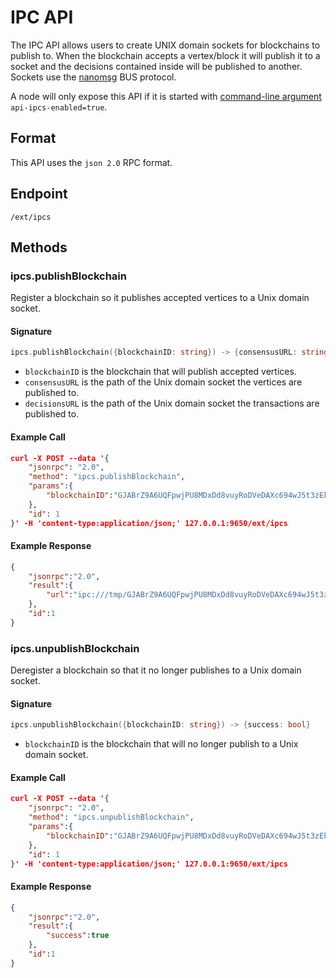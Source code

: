 # IPC API

The IPC API allows users to create UNIX domain sockets for blockchains to publish to.
When the blockchain accepts a vertex/block it will publish it to a socket and the decisions contained inside will be published to another. Sockets use the [nanomsg](https://nanomsg.org/) BUS protocol.

A node will only expose this API if it is started with [command-line argument](../references/command-line-interface.md) `api-ipcs-enabled=true`. 

## Format

This API uses the `json 2.0` RPC format.

## Endpoint

`/ext/ipcs`

## Methods

### ipcs.publishBlockchain

Register a blockchain so it publishes accepted vertices to a Unix domain socket.

#### Signature

```go
ipcs.publishBlockchain({blockchainID: string}) -> {consensusURL: string, decisionsURL: string}
```

* `blockchainID` is the blockchain that will publish accepted vertices.
* `consensusURL` is the path of the Unix domain socket the vertices are published to.
* `decisionsURL` is the path of the Unix domain socket the transactions are published to.
  
#### Example Call

```json
curl -X POST --data '{
    "jsonrpc": "2.0",
    "method": "ipcs.publishBlockchain",
    "params":{
        "blockchainID":"GJABrZ9A6UQFpwjPU8MDxDd8vuyRoDVeDAXc694wJ5t3zEkhU"
    },
    "id": 1
}' -H 'content-type:application/json;' 127.0.0.1:9650/ext/ipcs
```

#### Example Response

```json
{
    "jsonrpc":"2.0",
    "result":{
        "url":"ipc:///tmp/GJABrZ9A6UQFpwjPU8MDxDd8vuyRoDVeDAXc694wJ5t3zEkhU.ipc"
    },
    "id":1
}
```

### ipcs.unpublishBlockchain

Deregister a blockchain so that it no longer publishes to a Unix domain socket.

#### Signature

```go
ipcs.unpublishBlockchain({blockchainID: string}) -> {success: bool}
```

* `blockchainID` is the blockchain that will no longer publish to a Unix domain socket.

#### Example Call

```json
curl -X POST --data '{
    "jsonrpc": "2.0",
    "method": "ipcs.unpublishBlockchain",
    "params":{
        "blockchainID":"GJABrZ9A6UQFpwjPU8MDxDd8vuyRoDVeDAXc694wJ5t3zEkhU"
    },
    "id": 1
}' -H 'content-type:application/json;' 127.0.0.1:9650/ext/ipcs
```

#### Example Response

```json
{
    "jsonrpc":"2.0",
    "result":{
        "success":true
    },
    "id":1
}
```
